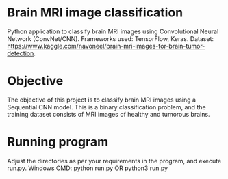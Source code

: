 # Brain MRI image classification

Python application to classify brain MRI images using Convolutional Neural Network (ConvNet/CNN). Frameworks used: TensorFlow, Keras. Dataset: https://www.kaggle.com/navoneel/brain-mri-images-for-brain-tumor-detection.

# Objective 

The objective of this project is to classify brain MRI images using a Sequential CNN model. This is a binary classification problem, and the training dataset consists of MRI images of healthy and tumorous brains.

# Running program

Adjust the directories as per your requirements in the program, and execute run.py.
Windows CMD: 
python run.py OR 
python3 run.py 
